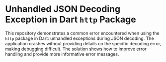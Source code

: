 # Unhandled JSON Decoding Exception in Dart `http` Package

This repository demonstrates a common error encountered when using the `http` package in Dart: unhandled exceptions during JSON decoding. The application crashes without providing details on the specific decoding error, making debugging difficult.  The solution shows how to improve error handling and provide more informative error messages.